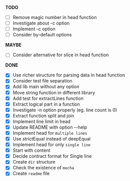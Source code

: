 **TODO**

- [ ] Remove magic number in head function
- [ ] Investigate about -c option
- [ ] Implement -c option
- [ ] Consider by-default options

**MAYBE**

- [ ] Consider alternative for slice in head function

**DONE**

- [x] Use richer structure for parsing data in head function
- [x] Consider test file separation
- [x] Add lib main without any option
- [x] Move string function in different library
- [x] Add test for extractLines function
- [x] Extract logical part in a function 
- [x] Investigate -n option properly (eg. line count is 0)
- [x] Extract function split and join
- [x] Implement line limit in head
- [x] Update README with option --help
- [x] Implement head for `multiple lines`
- [x] Use strictEqual instead of deepEqual
- [x] Implement head for only `single line`
- [x] Start with content
- [x] Decide contract format for Single line
- [x] Create `dir` structure
- [x] Check the existence of `mocha`
- [x] Create `readme` file